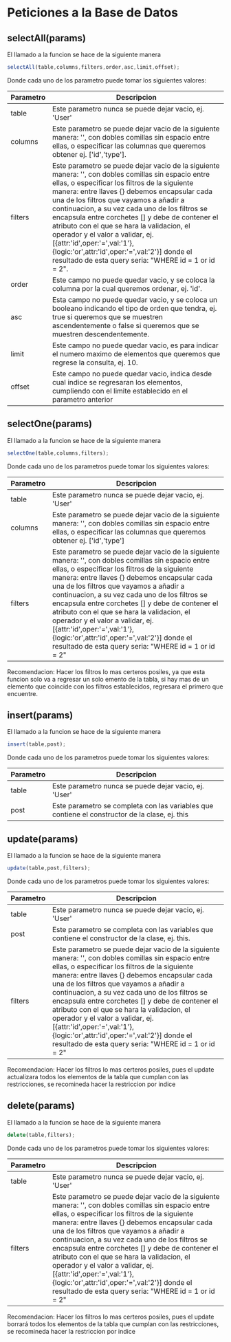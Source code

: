 # Peticiones a la Base de Datos
## selectAll(params)
El llamado a la funcion se hace de la siguiente manera
``` javascript
selectAll(table,columns,filters,order,asc,limit,offset);
```
Donde cada uno de los parametro puede tomar los siguientes valores:  

Parametro | Descripcion  
--- | ---  
table | Este parametro nunca se puede dejar vacio, ej. 'User'  
columns | Este parametro se puede dejar vacio de la siguiente manera: '', con dobles comillas sin espacio entre ellas, o especificar las columnas que queremos obtener ej. ['id','type'].  
filters | Este parametro se puede dejar vacio de la siguiente manera: '', con dobles comillas sin espacio entre ellas, o especificar los filtros de la siguiente manera: entre llaves {} debemos encapsular cada una de los filtros que vayamos a añadir a continuacion, a su vez cada uno de los filtros se encapsula entre corchetes [] y debe de contener el atributo con el que se hara la validacion, el operador y el valor a validar, ej. [{attr:'id',oper:'=',val:'1'},{logic:'or',attr:'id',oper:'=',val:'2'}] donde el resultado de esta query seria: "WHERE id = 1 or id = 2".  
order | Este campo no puede quedar vacio, y se coloca la columna por la cual queremos ordenar, ej. 'id'.  
asc | Esta campo no puede quedar vacio, y se coloca un booleano indicando el tipo de orden que tendra, ej. true si queremos que se muestren ascendentemente o false si queremos que se muestren descendentemente.  
limit | Este campo no puede quedar vacio, es para indicar el numero maximo de elementos que queremos que regrese la consulta, ej. 10.  
offset | Este campo no puede quedar vacio, indica desde cual indice se regresaran los elementos, cumpliendo con el limite establecido en el parametro anterior


## selectOne(params)
El llamado a la funcion se hace de la siguiente manera
``` javascript
selectOne(table,columns,filters);
```
Donde cada uno de los parametros puede tomar los siguientes valores:

Parametro | Descripcion  
--- | ---  
table | Este parametro nunca se puede dejar vacio, ej. 'User'  
columns | Este parametro se puede dejar vacio de la siguiente manera: '', con dobles comillas sin espacio entre ellas, o especificar las columnas que queremos obtener ej. ['id','type']  
filters | Este parametro se puede dejar vacio de la siguiente manera: '', con dobles comillas sin espacio entre ellas, o especificar los filtros de la siguiente manera: entre llaves {} debemos encapsular cada una de los filtros que vayamos a añadir a continuacion, a su vez cada uno de los filtros se encapsula entre corchetes [] y debe de contener el atributo con el que se hara la validacion, el operador y el valor a validar, ej. [{attr:'id',oper:'=',val:'1'},{logic:'or',attr:'id',oper:'=',val:'2'}] donde el resultado de esta query seria: "WHERE id = 1 or id = 2"  

Recomendacion: Hacer los filtros lo mas certeros posiles, ya que esta funcion solo va a regresar un solo emento de la tabla, si hay mas de un elemento que coincide con los filtros establecidos, regresara el primero que encuentre.

## insert(params)
El llamado a la funcion se hace de la siguiente manera
``` javascript
insert(table,post);
```
Donde cada uno de los parametros puede tomar los siguientes valores:

Parametro | Descripcion  
--- | ---  
table | Este parametro nunca se puede dejar vacio, ej. 'User'  
post | Este parametro se completa con las variables que contiene el constructor de la clase, ej. this

## update(params)
El llamado a la funcion se hace de la siguiente manera
``` javascript
update(table,post,filters);
```
Donde cada uno de los parametros puede tomar los siguientes valores:

Parametro | Descripcion  
--- | ---  
table | Este parametro nunca se puede dejar vacio, ej. 'User'  
post | Este parametro se completa con las variables que contiene el constructor de la clase, ej. this.  
filters | Este parametro se puede dejar vacio de la siguiente manera: '', con dobles comillas sin espacio entre ellas, o especificar los filtros de la siguiente manera: entre llaves {} debemos encapsular cada una de los filtros que vayamos a añadir a continuacion, a su vez cada uno de los filtros se encapsula entre corchetes [] y debe de contener el atributo con el que se hara la validacion, el operador y el valor a validar, ej. [{attr:'id',oper:'=',val:'1'},{logic:'or',attr:'id',oper:'=',val:'2'}] donde el resultado de esta query seria: "WHERE id = 1 or id = 2"  

Recomendacion: Hacer los filtros lo mas certeros posiles, pues el update actualizara todos los elementos de la tabla que cumplan con las restricciones, se recomineda hacer la restriccion por indice

## delete(params)
El llamado a la funcion se hace de la siguiente manera
``` javascript
delete(table,filters);
```
Donde cada uno de los parametros puede tomar los siguientes valores:

Parametro | Descripcion  
--- | ---  
table | Este parametro nunca se puede dejar vacio, ej. 'User'  
filters | Este parametro se puede dejar vacio de la siguiente manera: '', con dobles comillas sin espacio entre ellas, o especificar los filtros de la siguiente manera: entre llaves {} debemos encapsular cada una de los filtros que vayamos a añadir a continuacion, a su vez cada uno de los filtros se encapsula entre corchetes [] y debe de contener el atributo con el que se hara la validacion, el operador y el valor a validar, ej. [{attr:'id',oper:'=',val:'1'},{logic:'or',attr:'id',oper:'=',val:'2'}] donde el resultado de esta query seria: "WHERE id = 1 or id = 2"  

Recomendacion: Hacer los filtros lo mas certeros posiles, pues el update borrará todos los elementos de la tabla que cumplan con las restricciones, se recomineda hacer la restriccion por indice
